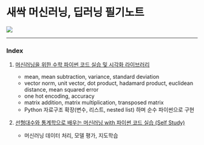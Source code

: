 # 새싹 머신러닝, 딥러닝 필기노트

![](https://stylecaster.com/wp-content/uploads/2014/10/dubudumo-notepads-amazon.png)

---

### Index

1. [머신러닝을 위한 수학 파이썬 코드 실습 및 시각화 라이브러리](https://github.com/seyeon-shijuan/sesac-machine-learning/tree/master/chap1_exercise_with_math)
	- mean, mean subtraction, variance, standard deviation
	- vector norm, unit vector, dot product, hadamard product, euclidean distance, mean squared error
	- one hot encoding, accuracy
	- matrix addition, matrix multiplication, transposed matrix
	- Python 자료구조 확장(변수, 리스트, nested list) 하며 순수 파이썬으로 구현

2. [선형대수와 통계학으로 배우는 머신러닝 with 파이썬 코드 실습 (Self Study)](https://github.com/seyeon-shijuan/sesac-machine-learning/tree/master/%EC%84%A0%ED%98%95%EB%8C%80%EC%88%98%EC%99%80_%ED%86%B5%EA%B3%84%ED%95%99%EC%9C%BC%EB%A1%9C_%EB%B0%B0%EC%9A%B0%EB%8A%94_%EB%A8%B8%EC%8B%A0%EB%9F%AC%EB%8B%9D_with_%ED%8C%8C%EC%9D%B4%EC%8D%AC)
	- 머신러닝 데이터 처리, 모델 평가, 지도학습
 